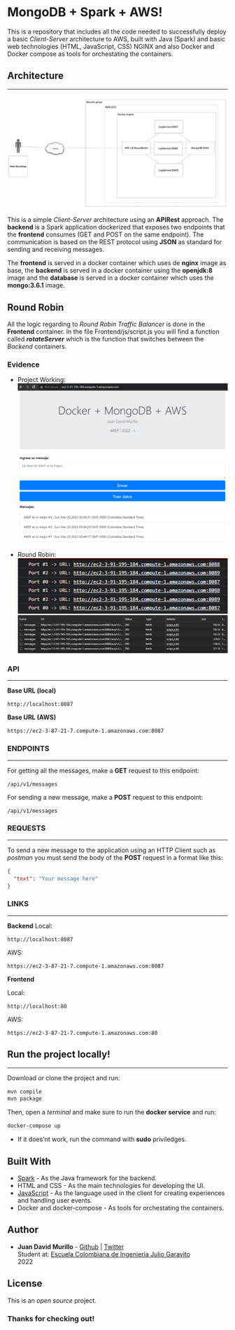 # MongoDB + Spark + AWS!

This is a repository that includes all the code needed to successfully deploy a basic _Client-Server_ architecture to AWS, built with Java (Spark) and basic web technologies (HTML, JavaScript, CSS) NGINX and also Docker and Docker compose as tools for orchestating the containers.

## Architecture

---
![](img/architecture.png)

This is a simple _Client-Server_ architecture using an **APIRest** approach. The **backend** is a Spark application dockerized that exposes two endpoints that the **frontend** consumes (GET and POST on the same endpoint). The communication is based on the REST protocol using **JSON** as standard for sending and receiving messages.

The **frontend** is served in a docker container which uses de **nginx** image as base, the **backend** is served in a docker container using the **openjdk:8** image and the **database** is served in a docker container which uses the **mongo:3.6.1** image.

## Round Robin
All the logic regarding to _Round Robin Traffic Balancer_ is done in the **Frontend** container. In the file Frontend/js/script.js you will find a function called **_rotateServer_** which is the function that switches between the _Backend_ containers.

### Evidence
- Project Working:
![](img/MessagesWorking.png)

- Round Robin:
![](img/RoundRobin1.png)
![](img/RoundRobin2.png)


### API

---

**Base URL (local)**

```url
http://localhost:8087
```
**Base URL (AWS)**

```url
https://ec2-3-87-21-7.compute-1.amazonaws.com:8087
```

### ENDPOINTS

---

For getting all the messages, make a **GET** request to this endpoint:

```url
/api/v1/messages
```

For sending a new message, make a **POST** request to this endpoint:

```url
/api/v1/messages
```

### REQUESTS

---

To send a new message to the application using an HTTP Client such as _postman_ you must send the body of the **POST** request in a format like this:

```json
{
  "text": "Your message here"
}
```

### LINKS

---

**Backend**
Local:
```url
http://localhost:8087
```

AWS:
```url
https://ec2-3-87-21-7.compute-1.amazonaws.com:8087
```

**Frontend**

Local:
```url
http://localhost:80
```

AWS:
```url
https://ec2-3-87-21-7.compute-1.amazonaws.com:80
```

## Run the project locally!

---

Download or clone the project and run:

```bash
mvn compile
mvn package
```

Then, open a _terminal_ and make sure to run the **docker service** and run:

```bash
docker-compose up
```
* If it does'nt work, run the command with **sudo** priviledges.


## Built With

- [Spark](https://sparkjava.com/) - As the Java framework for the backend.
- HTML and CSS - As the main technologies for developing the UI.
- [JavaScript](https://developer.mozilla.org/es/docs/Web/JavaScript) - As the language used in the client for creating experiences and handling user events.
- Docker and docker-compose - As tools for orchestating the containers.

## Author

- **Juan David Murillo** - [Github](https://github.com/juancho20sp) | [Twitter](https://twitter.com/juancho20sp)<br/>
  Student at: [Escuela Colombiana de Ingeniería Julio Garavito](https://www.escuelaing.edu.co/es/) <br/>
  2022

## License

This is an _open source_ project.

### Thanks for checking out!
